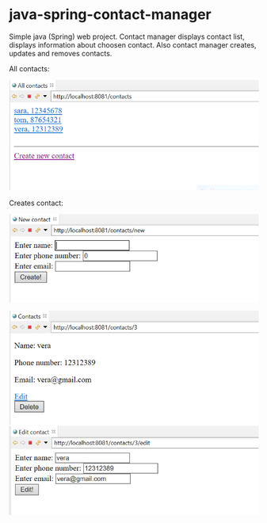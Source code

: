 # java-spring-contact-manager
Simple java (Spring) web project.
Contact manager displays contact list, displays information about choosen contact. Also contact manager creates, updates and removes contacts.

All contacts:

![](https://github.com/deewanas/contact-manager-java-spring/blob/main/screenshots/1.PNG)

Creates contact:

![](https://github.com/deewanas/contact-manager-java-spring/blob/main/screenshots/2.PNG)


![](https://github.com/deewanas/contact-manager-java-spring/blob/main/screenshots/3.PNG)
![](https://github.com/deewanas/contact-manager-java-spring/blob/main/screenshots/4.PNG)
